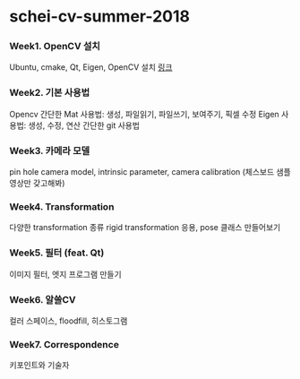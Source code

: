 # schei-cv-summer-2018

### Week1. OpenCV 설치
Ubuntu, cmake, Qt, Eigen, OpenCV 설치
[링크](https://github.com/goodgodgd/sch-cvss-2018/tree/master/Week1)

### Week2. 기본 사용법
Opencv 간단한 Mat 사용법: 생성, 파일읽기, 파일쓰기, 보여주기, 픽셀 수정
Eigen 사용법: 생성, 수정, 연산
간단한 git 사용법

### Week3. 카메라 모델
pin hole camera model, intrinsic parameter, 
camera calibration (체스보드 샘플영상만 갖고해봐)

### Week4. Transformation
다양한 transformation 종류
rigid transformation 응용, pose 클래스 만들어보기

### Week5. 필터 (feat. Qt)
이미지 필터, 엣지 프로그램 만들기

### Week6. 알쓸CV
컬러 스페이스, floodfill, 히스토그램

### Week7. Correspondence
키포인트와 기술자